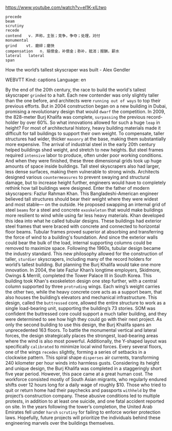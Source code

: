 https://www.youtube.com/watch?v=el1K-xILtwo 

```
precede  
beam  
scrutiny  
recede      
contend   v. 声称，主张；竞争，争夺；处理，对付      
monumental  
grind    vt. 磨碎；磨快
compensation   n. 赔偿金，补偿金；弥补，抵消；报酬，薪水
lateral   lateral
span  
```

How the world’s tallest skyscraper was built - Alex Gendler 

WEBVTT Kind: captions Language: en 

By the end of the 20th century, the race to build the world's tallest skyscraper `grinded` to a halt. Each new contender was only slightly taller than the one before, and architects were `running out of ways` to top their previous efforts. But in 2004 construction began on a new building in Dubai, promising a revolutionary design that would `dwarf` the competition. In 2009, the 828-meter Burj Khalifa was complete, `surpassing` the previous record-holder by over 60%. So what innovations allowed for such a huge `leap` in height? For most of architectural history, heavy building materials made it difficult for tall buildings to support their own weight. To compensate, taller structures had wider, thicker `masonry` at the base, making them substantially more expensive. The arrival of industrial steel in the early 20th century helped buildings shed weight, and stretch to new heights. But steel frames required `intensive` labor to produce, often under poor working conditions. And when they were finished, these three dimensional grids took up huge amounts of space inside buildings. Tall steel skyscrapers also had larger, less dense surfaces, making them vulnerable to strong winds. Architects designed various `countermeasures` to prevent swaying and structural damage, but to increase height further, engineers would have to completely rethink how tall buildings were designed. Enter the father of modern skyscrapers: Fazlur Rahman Khan. This Bangladeshi-American engineer believed tall structures should bear their weight where they were widest and most stable— on the outside. He proposed swapping an internal grid of steel `beams` for a steel and concrete `exoskeleton` that would make buildings more resilient to wind while using far less heavy materials. Khan developed this idea into what he called tubular designs. These buildings had exterior steel frames that were braced with concrete and connected to horizontal floor beams. Tubular frames proved superior at absorbing and transferring the force of wind to a building's foundation. And since the exterior walls could bear the bulk of the load, internal supporting columns could be removed to maximize space. Following the 1960s, tubular design became the industry standard. This new philosophy allowed for the construction of taller, `sturdier` skyscrapers, including many of the record holders for world’s tallest building. But planning the Burj Khalifa would take one more innovation. In 2004, the late Fazlur Khan’s longtime employers, Skidmore, Owings &amp; Merrill, completed the Tower Palace III in South Korea. This building took Khan's exoskeleton design one step further, with a central column supported by three `protruding` wings. Each wing’s weight carries the other two, while the heavy concrete core acts as a support beam, that also houses the building’s elevators and mechanical infrastructure. This design, called the `buttressed` core, allowed the entire structure to work as a single load-bearing unit, supporting the building’s 73 stories. SOM was confident the buttressed core could support a much taller building, and they were determined to see how high they could go with their next project. As only the second building to use this design, the Burj Khalifa spans an unprecedented 163 floors. To battle the monumental vertical and lateral forces, the design strategically places the strongest, load-bearing areas where the wind is also most powerful. Additionally, the Y-shaped layout was specifically `calibrated` to minimize local wind forces. Every several floors, one of the wings `recedes` slightly, forming a series of setbacks in a clockwise pattern. This spiral shape `disperses` air currents, transforming 240 kilometer per hour winds into harmless gusts. Considering its height and unique design, the Burj Khalifa was completed in a staggeringly short five year period. However, this pace came at a great human cost. The workforce consisted mostly of South Asian migrants, who regularly endured shifts over 12 hours long for a daily wage of roughly $10. Those who tried to quit or return home had their paychecks and passports `withheld` by the project’s construction company. These abusive conditions led to multiple protests, in addition to at least one suicide, and one fatal accident reported on site. In the years following the tower’s completion, the United Arab Emirates fell under `harsh` `scrutiny` for failing to enforce worker protection laws. Hopefully, future projects will prioritize the individuals behind these engineering marvels over the buildings themselves. 